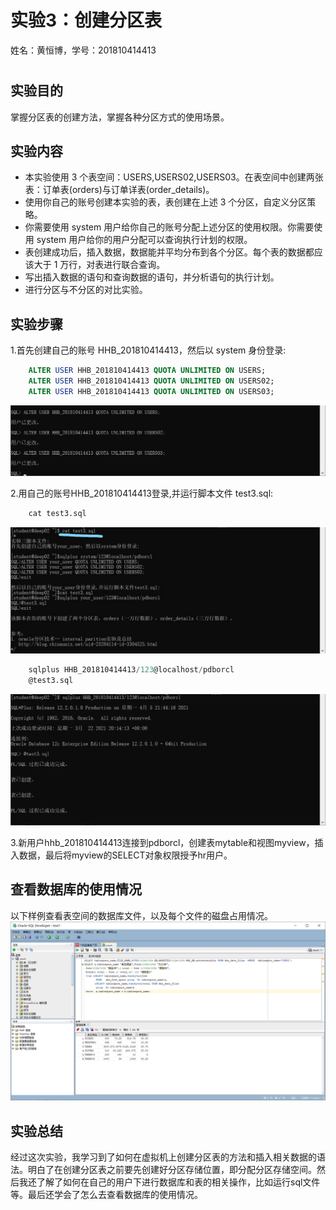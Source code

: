 # 实验3：创建分区表

姓名：黄恒博，学号：201810414413
#

##  实验目的

掌握分区表的创建方法，掌握各种分区方式的使用场景。

## 实验内容

* 本实验使用 3 个表空间：USERS,USERS02,USERS03。在表空间中创建两张表：订单表(orders)与订单详表(order_details)。
* 使用你自己的账号创建本实验的表，表创建在上述 3 个分区，自定义分区策略。
* 你需要使用 system 用户给你自己的账号分配上述分区的使用权限。你需要使用 system 用户给你的用户分配可以查询执行计划的权限。
* 表创建成功后，插入数据，数据能并平均分布到各个分区。每个表的数据都应该大于 1 万行，对表进行联合查询。
* 写出插入数据的语句和查询数据的语句，并分析语句的执行计划。
* 进行分区与不分区的对比实验。


## 实验步骤

1.首先创建自己的账号 HHB_201810414413，然后以 system 身份登录: 
```sql
    ALTER USER HHB_201810414413 QUOTA UNLIMITED ON USERS;
    ALTER USER HHB_201810414413 QUOTA UNLIMITED ON USERS02;
    ALTER USER HHB_201810414413 QUOTA UNLIMITED ON USERS03;
```

![image](./img/img01.png) 

2.用自己的账号HHB_201810414413登录,并运行脚本文件 test3.sql: 
```sql
    cat test3.sql
```

![image](./img/img02.png) 

```sql
    sqlplus HHB_201810414413/123@localhost/pdborcl
    @test3.sql
```
![image](./img/img03.png)


3.新用户hhb_201810414413连接到pdborcl，创建表mytable和视图myview，插入数据，最后将myview的SELECT对象权限授予hr用户。

## 查看数据库的使用情况
以下样例查看表空间的数据库文件，以及每个文件的磁盘占用情况。
![image](./img/img04.png)


## 实验总结
经过这次实验，我学习到了如何在虚拟机上创建分区表的方法和插入相关数据的语法。明白了在创建分区表之前要先创建好分区存储位置，即分配分区存储空间。然后我还了解了如何在自己的用户下进行数据库和表的相关操作，比如运行sql文件等。最后还学会了怎么去查看数据库的使用情况。